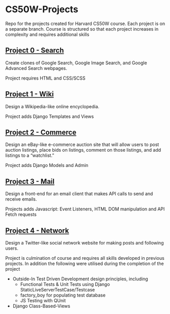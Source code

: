 # CS50W-Projects
Repo for the projects created for Harvard CS50W course. Each project is on a separate branch. Course is structured so that each project increases in complexity and requires additional skills 

## [Project 0 - Search](https://github.com/kevinbeirne1/CS50W-Projects/tree/Project_0-Search)
Create clones of Google Search, Google Image Search, and Google Advanced Search webpages. 

Project requires HTML and CSS/SCSS

## [Project 1 - Wiki](https://github.com/kevinbeirne1/CS50W-Projects/tree/Project_1-Wiki)
Design a Wikipedia-like online encyclopedia. 

Project adds Django Templates and Views

## [Project 2 - Commerce](https://github.com/kevinbeirne1/CS50W-Projects/tree/Project_2-Commerce)
Design an eBay-like e-commerce auction site that will allow users to post auction listings, place bids on listings, comment on those listings, and add listings to a “watchlist.” 

Project adds Django Models and Admin

## [Project 3 - Mail](https://github.com/kevinbeirne1/CS50W-Projects/tree/Project_3-Mail)
Design a front-end for an email client that makes API calls to send and receive emails. 

Projects adds Javascript: Event Listeners, HTML DOM manipulation and API Fetch requests

## [Project 4 - Network](https://github.com/kevinbeirne1/CS50W-Projects/tree/Project_4-Network)
Design a Twitter-like social network website for making posts and following users. 

Project is culmination of course and requires all skills developed in previous projects. In addition the following were utilised during the completion of the project
- Outside-In Test Driven Development design principles, including
  - Functional Tests & Unit Tests using Django StaticLiveServerTestCase/Testcase
  - factory_boy for populating test database
  - JS Testing with QUnit
- Django Class-Based-Views
